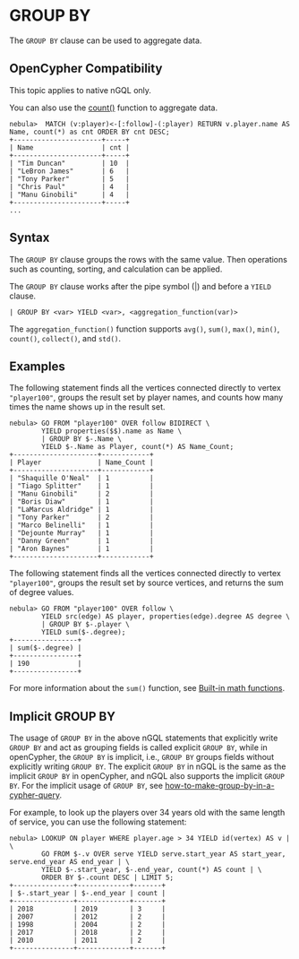 # GROUP BY

The `GROUP BY` clause can be used to aggregate data.

## OpenCypher Compatibility

This topic applies to native nGQL only.

You can also use the [count()](../6.functions-and-expressions/15.aggregating.md) function to aggregate data.

```ngql
nebula>  MATCH (v:player)<-[:follow]-(:player) RETURN v.player.name AS Name, count(*) as cnt ORDER BY cnt DESC;
+----------------------+-----+
| Name                 | cnt |
+----------------------+-----+
| "Tim Duncan"         | 10  |
| "LeBron James"       | 6   |
| "Tony Parker"        | 5   |
| "Chris Paul"         | 4   |
| "Manu Ginobili"      | 4   |
+----------------------+-----+
...
```

## Syntax

The `GROUP BY` clause groups the rows with the same value. Then operations such as counting, sorting, and calculation can be applied.

The `GROUP BY` clause works after the pipe symbol (|) and before a `YIELD` clause.

```ngql
| GROUP BY <var> YIELD <var>, <aggregation_function(var)>
```

The `aggregation_function()` function supports `avg()`, `sum()`, `max()`, `min()`, `count()`, `collect()`, and `std()`.

## Examples

The following statement finds all the vertices connected directly to vertex `"player100"`, groups the result set by player names, and counts how many times the name shows up in the result set.

```ngql
nebula> GO FROM "player100" OVER follow BIDIRECT \
        YIELD properties($$).name as Name \
        | GROUP BY $-.Name \
        YIELD $-.Name as Player, count(*) AS Name_Count;
+---------------------+------------+
| Player              | Name_Count |
+---------------------+------------+
| "Shaquille O'Neal"  | 1          |
| "Tiago Splitter"    | 1          |
| "Manu Ginobili"     | 2          |
| "Boris Diaw"        | 1          |
| "LaMarcus Aldridge" | 1          |
| "Tony Parker"       | 2          |
| "Marco Belinelli"   | 1          |
| "Dejounte Murray"   | 1          |
| "Danny Green"       | 1          |
| "Aron Baynes"       | 1          |
+---------------------+------------+
```

The following statement finds all the vertices connected directly to vertex `"player100"`, groups the result set by source vertices, and returns the sum of degree values.

```ngql
nebula> GO FROM "player100" OVER follow \
        YIELD src(edge) AS player, properties(edge).degree AS degree \
        | GROUP BY $-.player \
        YIELD sum($-.degree);
+----------------+
| sum($-.degree) |
+----------------+
| 190            |
+----------------+
```

For more information about the `sum()` function, see [Built-in math functions](../6.functions-and-expressions/1.math.md).


## Implicit GROUP BY

The usage of `GROUP BY` in the above nGQL statements that explicitly write `GROUP BY` and act as grouping fields is called explicit `GROUP BY`, while in openCypher, the `GROUP BY` is implicit, i.e., `GROUP BY` groups fields without explicitly writing `GROUP BY`. The explicit `GROUP BY` in nGQL is the same as the implicit `GROUP BY` in openCypher, and nGQL also supports the implicit `GROUP BY`. For the implicit usage of `GROUP BY`, see [how-to-make-group-by-in-a-cypher-query](https://stackoverflow.com/questions/52722671/how-to-make-group-by-in-a-cypher-query).


For example, to look up the players over 34 years old with the same length of service, you can use the following statement:

```ngql
nebula> LOOKUP ON player WHERE player.age > 34 YIELD id(vertex) AS v | \
        GO FROM $-.v OVER serve YIELD serve.start_year AS start_year, serve.end_year AS end_year | \
        YIELD $-.start_year, $-.end_year, count(*) AS count | \
        ORDER BY $-.count DESC | LIMIT 5;
+---------------+-------------+-------+
| $-.start_year | $-.end_year | count |
+---------------+-------------+-------+
| 2018          | 2019        | 3     |
| 2007          | 2012        | 2     |
| 1998          | 2004        | 2     |
| 2017          | 2018        | 2     |
| 2010          | 2011        | 2     |
+---------------+-------------+-------+ 
```